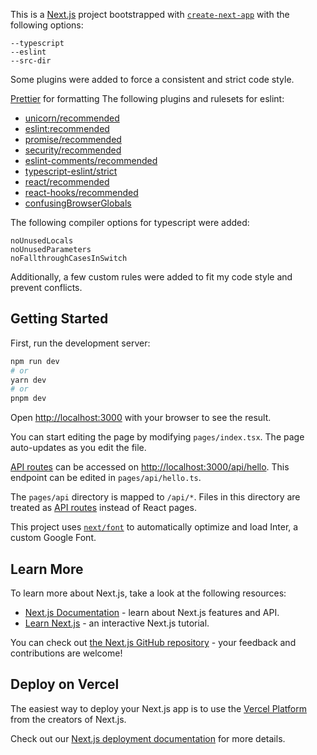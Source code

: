 This is a [Next.js](https://nextjs.org/) project bootstrapped with [`create-next-app`](https://github.com/vercel/next.js/tree/canary/packages/create-next-app) with the following options:

```shell
--typescript
--eslint
--src-dir
```

Some plugins were added to force a consistent and strict code style.

[Prettier](https://prettier.io/) for formatting
The following plugins and rulesets for eslint:

- [unicorn/recommended](https://github.com/sindresorhus/eslint-plugin-unicorn)
- [eslint:recommended](https://github.com/eslint/eslint/blob/main/conf/eslint-recommended.js)
- [promise/recommended](https://github.com/eslint-community/eslint-plugin-promise)
- [security/recommended](https://github.com/eslint-community/eslint-plugin-security)
- [eslint-comments/recommended](https://github.com/eslint-community/eslint-plugin-eslint-comments)
- [typescript-eslint/strict](https://github.com/typescript-eslint/typescript-eslint/blob/main/packages/eslint-plugin/src/configs/strict.ts)
- [react/recommended](https://github.com/jsx-eslint/eslint-plugin-react)
- [react-hooks/recommended](https://github.com/facebook/react/tree/main/packages/eslint-plugin-react-hooks)
- [confusingBrowserGlobals](https://github.com/facebook/create-react-app/tree/main/packages/confusing-browser-globals)

The following compiler options for typescript were added:

```shell
noUnusedLocals
noUnusedParameters
noFallthroughCasesInSwitch
```

Additionally, a few custom rules were added to fit my code style and prevent conflicts.

## Getting Started

First, run the development server:

```bash
npm run dev
# or
yarn dev
# or
pnpm dev
```

Open [http://localhost:3000](http://localhost:3000) with your browser to see the result.

You can start editing the page by modifying `pages/index.tsx`. The page auto-updates as you edit the file.

[API routes](https://nextjs.org/docs/api-routes/introduction) can be accessed on [http://localhost:3000/api/hello](http://localhost:3000/api/hello). This endpoint can be edited in `pages/api/hello.ts`.

The `pages/api` directory is mapped to `/api/*`. Files in this directory are treated as [API routes](https://nextjs.org/docs/api-routes/introduction) instead of React pages.

This project uses [`next/font`](https://nextjs.org/docs/basic-features/font-optimization) to automatically optimize and load Inter, a custom Google Font.

## Learn More

To learn more about Next.js, take a look at the following resources:

- [Next.js Documentation](https://nextjs.org/docs) - learn about Next.js features and API.
- [Learn Next.js](https://nextjs.org/learn) - an interactive Next.js tutorial.

You can check out [the Next.js GitHub repository](https://github.com/vercel/next.js/) - your feedback and contributions are welcome!

## Deploy on Vercel

The easiest way to deploy your Next.js app is to use the [Vercel Platform](https://vercel.com/new?utm_medium=default-template&filter=next.js&utm_source=create-next-app&utm_campaign=create-next-app-readme) from the creators of Next.js.

Check out our [Next.js deployment documentation](https://nextjs.org/docs/deployment) for more details.
